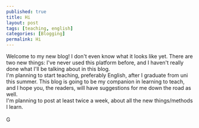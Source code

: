 ```yaml
---
published: true
title: Hi
layout: post
tags: [teaching, english]
categories: [Blogging]
permalink: Hi
---
```

Welcome to my new blog! I don't even know what it looks like yet. There are two new things: I've never used this platform before, and I haven't really done what I'll be talking about in this blog.<br>
I'm planning to start teaching, preferably English, after I graduate from uni this summer. This blog is going to be my companion in learning to teach, and I hope you, the readers, will have suggestions for me down the road as well.<br>
I'm planning to post at least twice a week, about all the new things/methods I learn.<br><br>
G